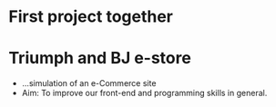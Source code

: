 # First project together

# Triumph and BJ e-store

- ...simulation of an e-Commerce site
- Aim: To improve our front-end and programming skills in general.
